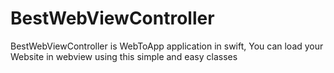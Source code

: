 # BestWebViewController
BestWebViewController is WebToApp application in swift, You can load your Website in webview using this simple and easy classes 
